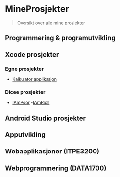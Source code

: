 # MineProsjekter
> Oversikt over alle mine prosjekter

## Programmering & programutvikling

## Xcode prosjekter
### Egne prosjekter
- [Kalkulator applikasjon](https://github.com/nikolasekiw/Xcode-Kalkulator)
### Dicee prosjekter
- [IAmPoor](https://github.com/nikolasekiw/IAmPoor)
-[IAmRich](https://github.com/nikolasekiw/IAmRich)

## Android Studio prosjekter

## Apputvikling

## Webapplikasjoner (ITPE3200)

## Webprogrammering (DATA1700)
